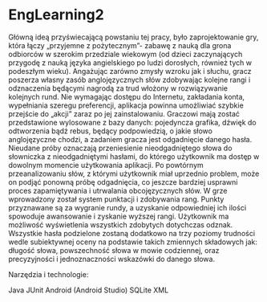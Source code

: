 # EngLearning2

Główną ideą przyświecającą powstaniu tej pracy, było zaprojektowanie gry, która
łączy „przyjemne z pożytecznym”- zabawę z nauką dla grona odbiorców w szerokim
przedziale wiekowym (od dzieci zaczynających przygodę z nauką języka angielskiego po
ludzi dorosłych, również tych w podeszłym wieku). Angażując zarówno zmysły wzroku
jak i słuchu, gracz poszerza własny zasób anglojęzycznych słów zdobywając kolejne
rangi i odznaczenia będącymi nagrodą za trud włożony w rozwiązywanie kolejnych rund.
Nie wymagając dostępu do Internetu, zakładania konta, wypełniania szeregu preferencji,
aplikacja powinna umożliwiać szybkie przejście do „akcji” zaraz po jej zainstalowaniu.
Graczowi mają zostać przedstawione wylosowane z bazy danych: pojedyncza grafika, dźwięk do odtworzenia bądź rebus, będący podpowiedzią, o jakie słowo anglojęzyczne chodzi, a zadaniem gracza jest odgadnięcie danego hasła. Nieudane próby oznaczają przeniesienie nieodgadniętego słowa do słowniczka z nieodgadniętymi hasłami, do
którego użytkownik ma dostęp w dowolnym momencie użytkowania aplikacji. Po powtórnym przeanalizowaniu słów, z którymi użytkownik miał uprzednio problem, może
on podjąć ponowną próbę odgadnięcia, co jeszcze bardziej usprawni proces zapamiętywania i utrwalania obcojęzycznych słów. W grze wprowadzony został system punktacji
i zdobywania rang. Punkty przyznawane są za wygranie rundy, a uzyskanie odpowiedniej
ich ilości spowoduje awansowanie i zyskanie wyższej rangi. Użytkownik ma możliwość
wyświetlenia wszystkich zdobytych dotychczas odznak. Wszystkie hasła podzielone zostaną dodatkowo na trzy poziomy trudności wedle subiektywnej oceny na podstawie takich zmiennych składowych jak: długość słowa, powszechność słowa
w mowie codziennej, oraz precyzyjności i jednoznaczności wskazówki do danego słowa.

Narzędzia i technologie:

Java
JUnit
Android (Android Studio)
SQLite
XML
